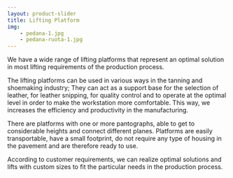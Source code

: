 ```yaml
---
layout: product-slider
title: Lifting Platform
img:
    - pedana-1.jpg
    - pedana-ruota-1.jpg
---
```


We have a wide range of lifting platforms that represent an optimal solution in most lifting requirements of the production process.

The lifting platforms can be used in various ways in the tanning and shoemaking industry; They can act as a support base for the selection of leather, for leather snipping, for quality control and to operate at the optimal level in order to make the workstation more comfortable. This way, we increases the efficiency and productivity in the manufacturing.

There are platforms with one or more pantographs, able to get to considerable heights and connect different planes. Platforms are easily transportable, have a small footprint, do not require any type of housing in the pavement and are therefore ready to use.

According to customer requirements, we can realize optimal solutions and lifts with custom sizes to fit the particular needs in the production process.

